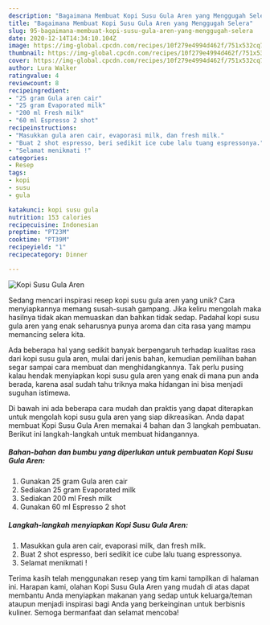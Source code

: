 ```yaml
---
description: "Bagaimana Membuat Kopi Susu Gula Aren yang Menggugah Selera"
title: "Bagaimana Membuat Kopi Susu Gula Aren yang Menggugah Selera"
slug: 95-bagaimana-membuat-kopi-susu-gula-aren-yang-menggugah-selera
date: 2020-12-14T14:34:10.104Z
image: https://img-global.cpcdn.com/recipes/10f279e4994d462f/751x532cq70/kopi-susu-gula-aren-foto-resep-utama.jpg
thumbnail: https://img-global.cpcdn.com/recipes/10f279e4994d462f/751x532cq70/kopi-susu-gula-aren-foto-resep-utama.jpg
cover: https://img-global.cpcdn.com/recipes/10f279e4994d462f/751x532cq70/kopi-susu-gula-aren-foto-resep-utama.jpg
author: Lura Walker
ratingvalue: 4
reviewcount: 8
recipeingredient:
- "25 gram Gula aren cair"
- "25 gram Evaporated milk"
- "200 ml Fresh milk"
- "60 ml Espresso 2 shot"
recipeinstructions:
- "Masukkan gula aren cair, evaporasi milk, dan fresh milk."
- "Buat 2 shot espresso, beri sedikit ice cube lalu tuang espressonya."
- "Selamat menikmati !"
categories:
- Resep
tags:
- kopi
- susu
- gula

katakunci: kopi susu gula 
nutrition: 153 calories
recipecuisine: Indonesian
preptime: "PT23M"
cooktime: "PT39M"
recipeyield: "1"
recipecategory: Dinner

---
```



![Kopi Susu Gula Aren](https://img-global.cpcdn.com/recipes/10f279e4994d462f/751x532cq70/kopi-susu-gula-aren-foto-resep-utama.jpg)

Sedang mencari inspirasi resep kopi susu gula aren yang unik? Cara menyiapkannya memang susah-susah gampang. Jika keliru mengolah maka hasilnya tidak akan memuaskan dan bahkan tidak sedap. Padahal kopi susu gula aren yang enak seharusnya punya aroma dan cita rasa yang mampu memancing selera kita.



Ada beberapa hal yang sedikit banyak berpengaruh terhadap kualitas rasa dari kopi susu gula aren, mulai dari jenis bahan, kemudian pemilihan bahan segar sampai cara membuat dan menghidangkannya. Tak perlu pusing kalau hendak menyiapkan kopi susu gula aren yang enak di mana pun anda berada, karena asal sudah tahu triknya maka hidangan ini bisa menjadi suguhan istimewa.


Di bawah ini ada beberapa cara mudah dan praktis yang dapat diterapkan untuk mengolah kopi susu gula aren yang siap dikreasikan. Anda dapat membuat Kopi Susu Gula Aren memakai 4 bahan dan 3 langkah pembuatan. Berikut ini langkah-langkah untuk membuat hidangannya.

<!--inarticleads1-->

##### Bahan-bahan dan bumbu yang diperlukan untuk pembuatan Kopi Susu Gula Aren:

1. Gunakan 25 gram Gula aren cair
1. Sediakan 25 gram Evaporated milk
1. Sediakan 200 ml Fresh milk
1. Gunakan 60 ml Espresso 2 shot




<!--inarticleads2-->

##### Langkah-langkah menyiapkan Kopi Susu Gula Aren:

1. Masukkan gula aren cair, evaporasi milk, dan fresh milk.
1. Buat 2 shot espresso, beri sedikit ice cube lalu tuang espressonya.
1. Selamat menikmati !




Terima kasih telah menggunakan resep yang tim kami tampilkan di halaman ini. Harapan kami, olahan Kopi Susu Gula Aren yang mudah di atas dapat membantu Anda menyiapkan makanan yang sedap untuk keluarga/teman ataupun menjadi inspirasi bagi Anda yang berkeinginan untuk berbisnis kuliner. Semoga bermanfaat dan selamat mencoba!
